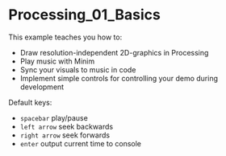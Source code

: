 # Processing_01_Basics

This example teaches you how to:

- Draw resolution-independent 2D-graphics in Processing
- Play music with Minim
- Sync your visuals to music in code
- Implement simple controls for controlling your demo during development

Default keys:
- `spacebar` play/pause
- `left arrow` seek backwards
- `right arrow` seek forwards
- `enter` output current time to console

